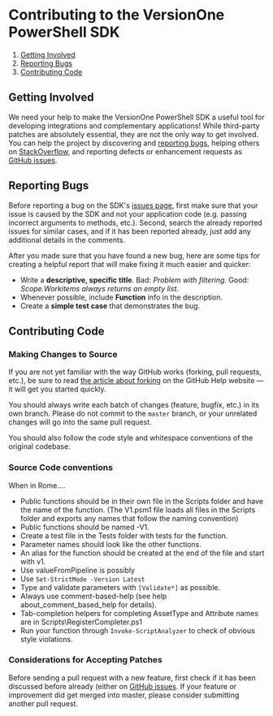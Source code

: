 # Contributing to the VersionOne PowerShell SDK

 1. [Getting Involved](#getting-involved)
 2. [Reporting Bugs](#reporting-bugs)
 3. [Contributing Code](#contributing-code)

## Getting Involved

We need your help to make the VersionOne PowerShell SDK a useful tool for developing integrations and complementary applications! While third-party patches are absolutely essential, they are not the only way to get involved. You can help the project by discovering and [reporting bugs](#reporting-bugs), helping others on [StackOverflow](http://stackoverflow.com/questions/tagged/versionone), and reporting defects or enhancement requests as [GitHub issues](https://github.com/versionone/VersionOne.SDK.Powershell.Prototype/issues).

## Reporting Bugs

Before reporting a bug on the SDK's [issues page](https://github.com/versionone/VersionOne.SDK.Powershell.Prototype/issues), first make sure that your issue is caused by the SDK and not your application code (e.g. passing incorrect arguments to methods, etc.). Second, search the already reported issues for similar cases, and if it has been reported already, just add any additional details in the comments.

After you made sure that you have found a new bug, here are some tips for creating a helpful report that will make fixing it much easier and quicker:

 * Write a **descriptive, specific title**. Bad: *Problem with filtering*. Good: *Scope.Workitems always returns an empty list*.
 * Whenever possible, include **Function** info in the description.
 * Create a **simple test case** that demonstrates the bug.

## Contributing Code

### Making Changes to Source

If you are not yet familiar with the way GitHub works (forking, pull requests, etc.), be sure to read [the article about forking](https://help.github.com/articles/fork-a-repo) on the GitHub Help website &mdash; it will get you started quickly.

You should always write each batch of changes (feature, bugfix, etc.) in its own branch. Please do not commit to the `master` branch, or your unrelated changes will go into the same pull request.

You should also follow the code style and whitespace conventions of the original codebase.

### Source Code conventions
When in Rome....
 * Public functions should be in their own file in the Scripts folder and have the name of the function. (The V1.psm1 file loads all files in the Scripts folder and exports any names that follow the naming convention)
 * Public functions should be named <verb>-V1<singularNoun>.
 * Create a test file in the Tests folder with tests for the function.
 * Parameter names should look like the other functions.
 * An alias for the function should be created at the end of the file and start with v1.  
 * Use valueFromPipeline is possibly 
 * Use `Set-StrictMode -Version Latest`
 * Type and validate parameters with `[Validate*]` as possible.
 * Always use comment-based-help (see help about_comment_based_help for details).
 * Tab-completion helpers for completing AssetType and Attribute names are in Scripts\RegisterCompleter.ps1
 * Run your function through `Invoke-ScriptAnalyzer` to check of obvious style violations.

### Considerations for Accepting Patches

Before sending a pull request with a new feature, first check if it has been discussed before already (either on [GitHub issues](https://github.com/versionone/VersionOne.SDK.Powershell.Prototype/issues). If your feature or improvement did get merged into master, please consider submitting another pull request.
